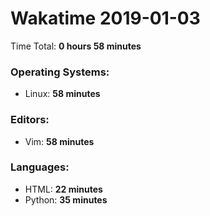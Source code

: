 # Wakatime 2019-01-03

Time Total: **0 hours 58 minutes**

### Operating Systems:
- Linux: **58 minutes** 

### Editors:
- Vim: **58 minutes** 

### Languages:
- HTML: **22 minutes** 
- Python: **35 minutes** 

